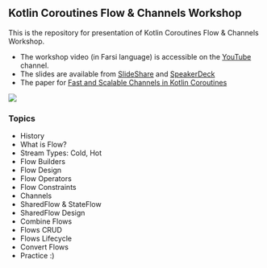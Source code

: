 ## Kotlin Coroutines Flow & Channels Workshop

This is the repository for presentation of Kotlin Coroutines Flow & Channels Workshop.

- The workshop video (in Farsi language) is accessible on the [YouTube](https://www.youtube.com/watch?v=SAVRGpgIgXE) channel.
- The slides are available from [SlideShare](https://www.slideshare.net/slideshow/coroutines-flow-channels-workshop-slides-a529/269973265) and [SpeakerDeck](https://speakerdeck.com/mortezanedaei/kotlin-coroutines-flow-and-channels-workshop-slides)
- The paper for [Fast and Scalable Channels in Kotlin Coroutines](https://arxiv.org/pdf/2211.04986)

<a href="https://www.youtube.com/watch?v=SAVRGpgIgXE"> <img src="https://github.com/MortezaNedaei/Kotlin-Coroutines-Workshop/assets/38072572/e62b3d06-22df-4fa6-9160-58bf94a70e23"/> <a/>

### Topics

- History 
- What is Flow?
- Stream Types: Cold, Hot
- Flow Builders 
- Flow Design 
- Flow Operators 
- Flow Constraints 
- Channels 
- SharedFlow & StateFlow 
- SharedFlow Design 
- Combine Flows 
- Flows CRUD 
- Flows Lifecycle
- Convert Flows
- Practice :)
